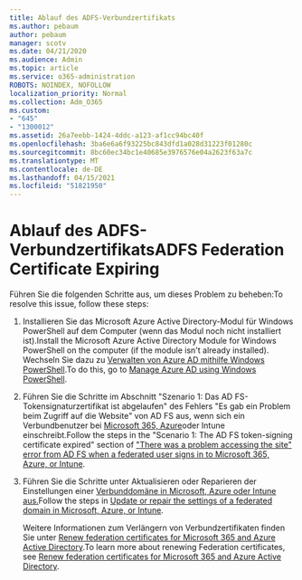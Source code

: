 ```yaml
---
title: Ablauf des ADFS-Verbundzertifikats
ms.author: pebaum
author: pebaum
manager: scotv
ms.date: 04/21/2020
ms.audience: Admin
ms.topic: article
ms.service: o365-administration
ROBOTS: NOINDEX, NOFOLLOW
localization_priority: Normal
ms.collection: Adm_O365
ms.custom:
- "645"
- "1300012"
ms.assetid: 26a7eebb-1424-4ddc-a123-af1cc94bc40f
ms.openlocfilehash: 3ba6e6a6f93225bc843dfd1a028d31223f01280c
ms.sourcegitcommit: 8bc60ec34bc1e40685e3976576e04a2623f63a7c
ms.translationtype: MT
ms.contentlocale: de-DE
ms.lasthandoff: 04/15/2021
ms.locfileid: "51821950"
---
```

# <a name="adfs-federation-certificate-expiring"></a><span data-ttu-id="b0b20-102">Ablauf des ADFS-Verbundzertifikats</span><span class="sxs-lookup"><span data-stu-id="b0b20-102">ADFS Federation Certificate Expiring</span></span>

<span data-ttu-id="b0b20-103">Führen Sie die folgenden Schritte aus, um dieses Problem zu beheben:</span><span class="sxs-lookup"><span data-stu-id="b0b20-103">To resolve this issue, follow these steps:</span></span>
  
1. <span data-ttu-id="b0b20-104">Installieren Sie das Microsoft Azure Active Directory-Modul für Windows PowerShell auf dem Computer (wenn das Modul noch nicht installiert ist).</span><span class="sxs-lookup"><span data-stu-id="b0b20-104">Install the Microsoft Azure Active Directory Module for Windows PowerShell on the computer (if the module isn't already installed).</span></span> <span data-ttu-id="b0b20-105">Wechseln Sie dazu zu [Verwalten von Azure AD mithilfe Windows PowerShell](https://aka.ms/aadposh).</span><span class="sxs-lookup"><span data-stu-id="b0b20-105">To do this, go to [Manage Azure AD using Windows PowerShell](https://aka.ms/aadposh).</span></span>

2. <span data-ttu-id="b0b20-106">Führen Sie die Schritte im Abschnitt "Szenario 1: Das AD FS-Tokensignaturzertifikat ist abgelaufen" des Fehlers "Es gab ein Problem beim Zugriff auf die Website" von AD FS aus, wenn sich ein Verbundbenutzer bei [Microsoft 365, Azure](https://support.microsoft.com/help/2713898/there-was-a-problem-accessing-the-site-error-from-ad-fs-when-a-federat)oder Intune einschreibt.</span><span class="sxs-lookup"><span data-stu-id="b0b20-106">Follow the steps in the "Scenario 1: The AD FS token-signing certificate expired" section of ["There was a problem accessing the site" error from AD FS when a federated user signs in to Microsoft 365, Azure, or Intune](https://support.microsoft.com/help/2713898/there-was-a-problem-accessing-the-site-error-from-ad-fs-when-a-federat).</span></span>

3. <span data-ttu-id="b0b20-107">Führen Sie die Schritte unter Aktualisieren oder Reparieren der Einstellungen einer [Verbunddomäne in Microsoft, Azure oder Intune aus.](https://docs.microsoft.com/office365/troubleshoot/security/update-federated-domain-office-365)</span><span class="sxs-lookup"><span data-stu-id="b0b20-107">Follow the steps in [Update or repair the settings of a federated domain in Microsoft, Azure, or Intune](https://docs.microsoft.com/office365/troubleshoot/security/update-federated-domain-office-365).</span></span>

    <span data-ttu-id="b0b20-108">Weitere Informationen zum Verlängern von Verbundzertifikaten finden Sie unter [Renew federation certificates for Microsoft 365 and Azure Active Directory](https://docs.microsoft.com/azure/active-directory/connect/active-directory-aadconnect-o365-certs).</span><span class="sxs-lookup"><span data-stu-id="b0b20-108">To learn more about renewing Federation certificates, see [Renew federation certificates for Microsoft 365 and Azure Active Directory](https://docs.microsoft.com/azure/active-directory/connect/active-directory-aadconnect-o365-certs).</span></span>
